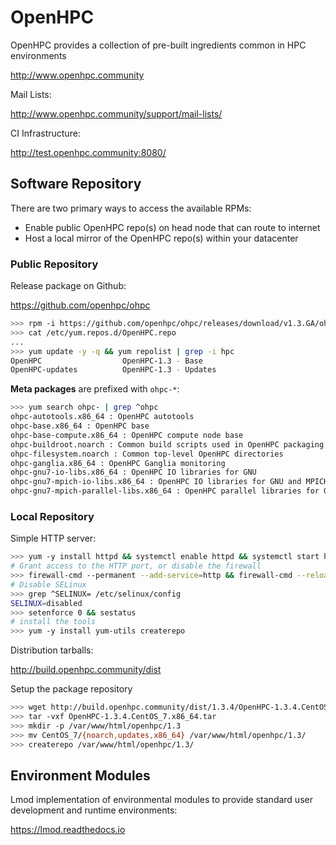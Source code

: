 # OpenHPC

OpenHPC provides a collection of pre-built ingredients common in HPC environments

<http://www.openhpc.community>

Mail Lists:

<http://www.openhpc.community/support/mail-lists/>

CI Infrastructure:

<http://test.openhpc.community:8080/>

## Software Repository

There are two primary ways to access the available RPMs:

* Enable public OpenHPC repo(s) on head node that can route to internet
* Host a local mirror of the OpenHPC repo(s) within your datacenter

### Public Repository

Release package on Github:

<https://github.com/openhpc/ohpc>

```bash
>>> rpm -i https://github.com/openhpc/ohpc/releases/download/v1.3.GA/ohpc-release-1.3-1.el7.x86_64.rpm
>>> cat /etc/yum.repos.d/OpenHPC.repo
...
>>> yum update -y -q && yum repolist | grep -i hpc
OpenHPC                  OpenHPC-1.3 - Base                                  821
OpenHPC-updates          OpenHPC-1.3 - Updates                             1,080
```

**Meta packages** are prefixed with `ohpc-*`:

```bash
>>> yum search ohpc- | grep ^ohpc
ohpc-autotools.x86_64 : OpenHPC autotools
ohpc-base.x86_64 : OpenHPC base
ohpc-base-compute.x86_64 : OpenHPC compute node base
ohpc-buildroot.noarch : Common build scripts used in OpenHPC packaging
ohpc-filesystem.noarch : Common top-level OpenHPC directories
ohpc-ganglia.x86_64 : OpenHPC Ganglia monitoring
ohpc-gnu7-io-libs.x86_64 : OpenHPC IO libraries for GNU
ohpc-gnu7-mpich-io-libs.x86_64 : OpenHPC IO libraries for GNU and MPICH
ohpc-gnu7-mpich-parallel-libs.x86_64 : OpenHPC parallel libraries for GNU and
```

### Local Repository

Simple HTTP server:

```bash
>>> yum -y install httpd && systemctl enable httpd && systemctl start httpd
# Grant access to the HTTP port, or disable the firewall 
>>> firewall-cmd --permanent --add-service=http && firewall-cmd --reload
# Disable SELinux
>>> grep ^SELINUX= /etc/selinux/config
SELINUX=disabled
>>> setenforce 0 && sestatus
# install the tools
>>> yum -y install yum-utils createrepo
```

Distribution tarballs:

<http://build.openhpc.community/dist>

Setup the package repository

```bash
>>> wget http://build.openhpc.community/dist/1.3.4/OpenHPC-1.3.4.CentOS_7.x86_64.tar
>>> tar -vxf OpenHPC-1.3.4.CentOS_7.x86_64.tar
>>> mkdir -p /var/www/html/openhpc/1.3
>>> mv CentOS_7/{noarch,updates,x86_64} /var/www/html/openhpc/1.3/
>>> createrepo /var/www/html/openhpc/1.3/
```

## Environment Modules

Lmod implementation of environmental modules to provide standard 
user development and runtime environments:

<https://lmod.readthedocs.io>


